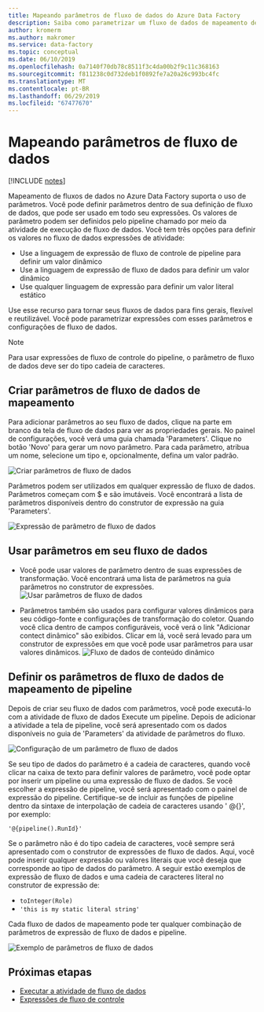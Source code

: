 ```yaml
---
title: Mapeando parâmetros de fluxo de dados do Azure Data Factory
description: Saiba como parametrizar um fluxo de dados de mapeamento de pipelines do data factory
author: kromerm
ms.author: makromer
ms.service: data-factory
ms.topic: conceptual
ms.date: 06/10/2019
ms.openlocfilehash: 0a7140f70db78c8511f3c4da00b2f9c11c368163
ms.sourcegitcommit: f811238c0d732deb1f0892fe7a20a26c993bc4fc
ms.translationtype: MT
ms.contentlocale: pt-BR
ms.lasthandoff: 06/29/2019
ms.locfileid: "67477670"
---
```

# <a name="mapping-data-flow-parameters"></a>Mapeando parâmetros de fluxo de dados

[!INCLUDE [notes](../../includes/data-factory-data-flow-preview.md)]

Mapeamento de fluxos de dados no Azure Data Factory suporta o uso de parâmetros. Você pode definir parâmetros dentro de sua definição de fluxo de dados, que pode ser usado em todo seu expressões. Os valores de parâmetro podem ser definidos pelo pipeline chamado por meio da atividade de execução de fluxo de dados. Você tem três opções para definir os valores no fluxo de dados expressões de atividade:

* Use a linguagem de expressão de fluxo de controle de pipeline para definir um valor dinâmico
* Use a linguagem de expressão de fluxo de dados para definir um valor dinâmico
* Use qualquer linguagem de expressão para definir um valor literal estático

Use esse recurso para tornar seus fluxos de dados para fins gerais, flexível e reutilizável. Você pode parametrizar expressões com esses parâmetros e configurações de fluxo de dados.

> [!NOTE]
> Para usar expressões de fluxo de controle do pipeline, o parâmetro de fluxo de dados deve ser do tipo cadeia de caracteres.

## <a name="create-parameters-in-mapping-data-flow"></a>Criar parâmetros de fluxo de dados de mapeamento

Para adicionar parâmetros ao seu fluxo de dados, clique na parte em branco da tela de fluxo de dados para ver as propriedades gerais. No painel de configurações, você verá uma guia chamada 'Parameters'. Clique no botão 'Novo' para gerar um novo parâmetro. Para cada parâmetro, atribua um nome, selecione um tipo e, opcionalmente, defina um valor padrão.

![Criar parâmetros de fluxo de dados](media/data-flow/create-params.png "criar fluxo de dados de parâmetros")

Parâmetros podem ser utilizados em qualquer expressão de fluxo de dados. Parâmetros começam com $ e são imutáveis. Você encontrará a lista de parâmetros disponíveis dentro do construtor de expressão na guia 'Parameters'.

![Expressão de parâmetro de fluxo de dados](media/data-flow/parameter-expression.png "expressão de parâmetro de fluxo de dados")

## <a name="use-parameters-in-your-data-flow"></a>Usar parâmetros em seu fluxo de dados

* Você pode usar valores de parâmetro dentro de suas expressões de transformação. Você encontrará uma lista de parâmetros na guia parâmetros no construtor de expressões. ![Usar parâmetros de fluxo de dados](media/data-flow/params9.png "parâmetros de fluxo de dados de uso")

* Parâmetros também são usados para configurar valores dinâmicos para seu código-fonte e configurações de transformação do coletor. Quando você clica dentro de campos configuráveis, você verá o link "Adicionar contect dinâmico" são exibidos. Clicar em lá, você será levado para um construtor de expressões em que você pode usar parâmetros para usar valores dinâmicos. ![Fluxo de dados de conteúdo dinâmico](media/data-flow/params6.png "conteúdo dinâmico de fluxo de dados")

## <a name="set-mapping-data-flow-parameters-from-pipeline"></a>Definir os parâmetros de fluxo de dados de mapeamento de pipeline

Depois de criar seu fluxo de dados com parâmetros, você pode executá-lo com a atividade de fluxo de dados Execute um pipeline. Depois de adicionar a atividade a tela de pipeline, você será apresentado com os dados disponíveis no guia de 'Parameters' da atividade de parâmetros do fluxo.

![Configuração de um parâmetro de fluxo de dados](media/data-flow/parameter-assign.png "definição de um parâmetro de fluxo de dados")

Se seu tipo de dados do parâmetro é a cadeia de caracteres, quando você clicar na caixa de texto para definir valores de parâmetro, você pode optar por inserir um pipeline ou uma expressão de fluxo de dados. Se você escolher a expressão de pipeline, você será apresentado com o painel de expressão do pipeline. Certifique-se de incluir as funções de pipeline dentro da sintaxe de interpolação de cadeia de caracteres usando ' @{<expression>}', por exemplo:

```'@{pipeline().RunId}'```

Se o parâmetro não é do tipo cadeia de caracteres, você sempre será apresentado com o construtor de expressões de fluxo de dados. Aqui, você pode inserir qualquer expressão ou valores literais que você deseja que corresponde ao tipo de dados do parâmetro. A seguir estão exemplos de expressão de fluxo de dados e uma cadeia de caracteres literal no construtor de expressão de:

* ```toInteger(Role)```
* ```'this is my static literal string'```

Cada fluxo de dados de mapeamento pode ter qualquer combinação de parâmetros de expressão de fluxo de dados e pipeline. 

![Exemplo de parâmetros de fluxo de dados](media/data-flow/parameter-example.png "exemplo de parâmetros de fluxo de dados")



## <a name="next-steps"></a>Próximas etapas
* [Executar a atividade de fluxo de dados](control-flow-execute-data-flow-activity.md)
* [Expressões de fluxo de controle](control-flow-expression-language-functions.md)
